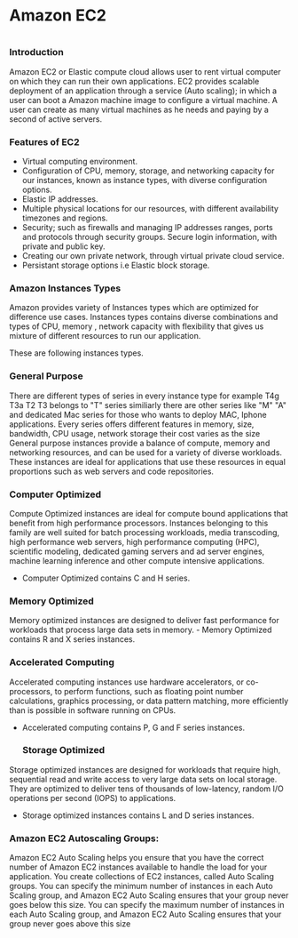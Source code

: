 <h1> Amazon EC2 <h1>
  
  <h3> Introduction</h3>
  Amazon EC2 or Elastic compute cloud allows user to rent virtual computer on which they can run their own applications. EC2 provides scalable deployment of an application through a service (Auto scaling); in which a user can boot a Amazon machine image to configure a virtual machine. A user can create as many virtual machines as he needs and paying by a second of active servers.

<h3> Features of EC2</h3>

- Virtual computing environment. 
- Configuration of CPU, memory, storage, and networking capacity for our instances, known as instance types, with diverse configuration options.
- Elastic IP addresses.
- Multiple physical locations for our resources, with different availability timezones and regions.  
- Security; such as firewalls and managing IP addresses ranges, ports and protocols through security groups. Secure login information, with private and public key.  
- Creating our own private network, through virtual private cloud service.  
- Persistant storage options i.e Elastic block storage. 
  
<h3> Amazon Instances Types</h3> 
Amazon provides variety of Instances types which are optimized for difference use cases. Instances types contains diverse combinations and types of CPU, memory , network
capacity with flexibility that gives us mixture of different resources to run our application.

These are following instances types.

<h3> General Purpose</h3> 
 There are different types of series in every instance type for example T4g T3a T2 T3 belongs to "T" series similiarly there are other series like "M" "A" and dedicated Mac series for those who wants to deploy MAC, Iphone applications. Every series offers different features in memory, size, bandwidth, CPU usage, network storage their cost varies as the size   
General purpose instances provide a balance of compute, memory and networking resources, and can be used for a variety of diverse workloads. These instances are ideal for applications that use these resources in equal proportions such as web servers and code repositories.

<h3> Computer Optimized </h3>  
Compute Optimized instances are ideal for compute bound applications that benefit from high performance processors. Instances belonging to this family are well suited for batch processing workloads, media transcoding, high performance web servers, high performance computing (HPC), scientific modeling, dedicated gaming servers and ad server engines, machine learning inference and other compute intensive applications. 

- Computer Optimized contains C and H series. 
  
<h3> Memory Optimized </h3>
Memory optimized instances are designed to deliver fast performance for workloads that process large data sets in memory.  
- Memory Optimized contains R and X series instances.
  
<h3> Accelerated Computing </h3>
Accelerated computing instances use hardware accelerators, or co-processors, to perform functions, such as floating point number calculations, graphics processing, or data pattern matching, more efficiently than is possible in software running on CPUs.
  
- Accelerated computing contains P, G and F series instances.
  
  <h3> Storage Optimized </h3>
Storage optimized instances are designed for workloads that require high, sequential read and write access to very large data sets on local storage. They are optimized to deliver tens of thousands of low-latency, random I/O operations per second (IOPS) to applications.  

- Storage optimized instances contains L and D series instances. 

<h3>Amazon EC2 Autoscaling Groups:</h3>
Amazon EC2 Auto Scaling helps you ensure that you have the correct number of Amazon EC2 instances available to handle the load for your application. You create collections of EC2 instances, called Auto Scaling groups. You can specify the minimum number of instances in each Auto Scaling group, and Amazon EC2 Auto Scaling ensures that your group never goes below this size. You can specify the maximum number of instances in each Auto Scaling group, and Amazon EC2 Auto Scaling ensures that your group never goes above this size  
  
  
  
  
  

  
  
  
  
  

